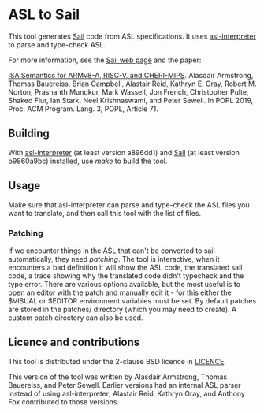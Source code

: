 # ASL to Sail

This tool generates [Sail][sail] code from ASL specifications.  It uses
[asl-interpreter][asli] to parse and type-check ASL.

For more information, see the [Sail web page][sail-www] and the paper:

[ISA Semantics for ARMv8-A, RISC-V, and CHERI-MIPS][popl2019]. Alasdair
Armstrong, Thomas Bauereiss, Brian Campbell, Alastair Reid, Kathryn E. Gray,
Robert M. Norton, Prashanth Mundkur, Mark Wassell, Jon French, Christopher
Pulte, Shaked Flur, Ian Stark, Neel Krishnaswami, and Peter Sewell. In POPL
2019, Proc. ACM Program. Lang. 3, POPL, Article 71.

## Building

With [asl-interpreter][asli] (at least version a896dd1) and [Sail][sail] (at
least version b9860a9bc) installed, use *make* to build the tool.

## Usage

Make sure that asl-interpreter can parse and type-check the ASL files you want
to translate, and then call this tool with the list of files.

### Patching

If we encounter things in the ASL that can't be converted to sail
automatically, they need *patching*. The tool is interactive, when it
encounters a bad definition it will show the ASL code, the translated sail
code, a trace showing why the translated code didn't typecheck and the type
error. There are various options available, but the most useful is to open an
editor with the patch and manually edit it - for this either the $VISUAL or
$EDITOR environment variables must be set. By default patches are stored in the
patches/ directory (which you may need to create). A custom patch directory can
also be used.

## Licence and contributions

This tool is distributed under the 2-clause BSD licence in [LICENCE][licence].

This version of the tool was written by Alasdair Armstrong, Thomas Bauereiss,
and Peter Sewell.  Earlier versions had an internal ASL parser instead of using
asl-interpreter;  Alastair Reid, Kathryn Gray, and Anthony Fox contributed to
those versions.

[asli]: https://github.com/rems-project/asl-interpreter
[sail]: https://github.com/rems-project/sail
[sail-www]: https://www.cl.cam.ac.uk/~pes20/sail/
[popl2019]: https://www.cl.cam.ac.uk/~pes20/sail/popl2019.html
[licence]: LICENCE
